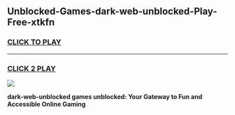 
## Unblocked-Games-dark-web-unblocked-Play-Free-xtkfn
<h3>
<a href="https://premium76.site?title=dark-web-unblocked&ref=18A1">CLICK TO PLAY</a></h3>
<hr>

<h3>
<a href="https://premium76.site?title=dark-web-unblocked&ref=18A1">CLICK 2 PLAY</a>
  
</h3>

<a href="https://premium76.site?title=dark-web-unblocked&ref=18A1"><img src="https://clearcache.store/games.png"></a>


**dark-web-unblocked games unblocked: Your Gateway to Fun and Accessible Online Gaming**
